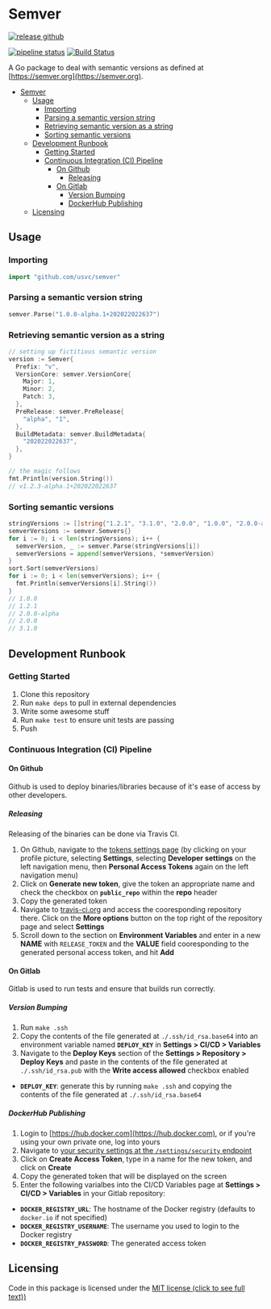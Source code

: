 # Semver

[![release github](https://img.shields.io/github/v/release/usvc/semver?sort=semver)](https://github.com/usvc/semver)

[![pipeline status](https://gitlab.com/usvc/modules/go/semver/badges/master/pipeline.svg)](https://gitlab.com/usvc/modules/go/semver/-/commits/master)
[![Build Status](https://travis-ci.org/usvc/semver.svg?branch=master)](https://travis-ci.org/usvc/semver)

A Go package to deal with semantic versions as defined at [https://semver.org](https://semver.org).

- [Semver](#semver)
  - [Usage](#usage)
    - [Importing](#importing)
    - [Parsing a semantic version string](#parsing-a-semantic-version-string)
    - [Retrieving semantic version as a string](#retrieving-semantic-version-as-a-string)
    - [Sorting semantic versions](#sorting-semantic-versions)
  - [Development Runbook](#development-runbook)
    - [Getting Started](#getting-started)
    - [Continuous Integration (CI) Pipeline](#continuous-integration-ci-pipeline)
      - [On Github](#on-github)
        - [Releasing](#releasing)
      - [On Gitlab](#on-gitlab)
        - [Version Bumping](#version-bumping)
        - [DockerHub Publishing](#dockerhub-publishing)
  - [Licensing](#licensing)

## Usage

### Importing

```go
import "github.com/usvc/semver"
```

### Parsing a semantic version string

```go
semver.Parse("1.0.0-alpha.1+202022022637")
```

### Retrieving semantic version as a string

```go
// setting up fictitious semantic version
version := Semver{
  Prefix: "v",
  VersionCore: semver.VersionCore{
    Major: 1,
    Minor: 2,
    Patch: 3,
  },
  PreRelease: semver.PreRelease{
    "alpha", "1",
  },
  BuildMetadata: semver.BuildMetadata{
    "202022022637",
  },
}

// the magic follows
fmt.Println(version.String())
// v1.2.3-alpha.1+202022022637
```

### Sorting semantic versions

```go
stringVersions := []string{"1.2.1", "3.1.0", "2.0.0", "1.0.0", "2.0.0-alpha"}
semverVersions := semver.Semvers{}
for i := 0; i < len(stringVersions); i++ {
  semverVersion, _ := semver.Parse(stringVersions[i])
  semverVersions = append(semverVersions, *semverVersion)
}
sort.Sort(semverVersions)
for i := 0; i < len(semverVersions); i++ {
  fmt.Println(semverVersions[i].String())
}
// 1.0.0
// 1.2.1
// 2.0.0-alpha
// 2.0.0
// 3.1.0
```

## Development Runbook

### Getting Started

1. Clone this repository
2. Run `make deps` to pull in external dependencies
3. Write some awesome stuff
4. Run `make test` to ensure unit tests are passing
5. Push

### Continuous Integration (CI) Pipeline

#### On Github

Github is used to deploy binaries/libraries because of it's ease of access by other developers.

##### Releasing

Releasing of the binaries can be done via Travis CI.

1. On Github, navigate to the [tokens settings page](https://github.com/settings/tokens) (by clicking on your profile picture, selecting **Settings**, selecting **Developer settings** on the left navigation menu, then **Personal Access Tokens** again on the left navigation menu)
2. Click on **Generate new token**, give the token an appropriate name and check the checkbox on **`public_repo`** within the **repo** header
3. Copy the generated token
4. Navigate to [travis-ci.org](https://travis-ci.org) and access the cooresponding repository there. Click on the **More options** button on the top right of the repository page and select **Settings**
5. Scroll down to the section on **Environment Variables** and enter in a new **NAME** with `RELEASE_TOKEN` and the **VALUE** field cooresponding to the generated personal access token, and hit **Add**

#### On Gitlab

Gitlab is used to run tests and ensure that builds run correctly.

##### Version Bumping

1. Run `make .ssh`
2. Copy the contents of the file generated at `./.ssh/id_rsa.base64` into an environment variable named **`DEPLOY_KEY`** in **Settings > CI/CD > Variables**
3. Navigate to the **Deploy Keys** section of the **Settings > Repository > Deploy Keys** and paste in the contents of the file generated at `./.ssh/id_rsa.pub` with the **Write access allowed** checkbox enabled

- **`DEPLOY_KEY`**: generate this by running `make .ssh` and copying the contents of the file generated at `./.ssh/id_rsa.base64`

##### DockerHub Publishing

1. Login to [https://hub.docker.com](https://hub.docker.com), or if you're using your own private one, log into yours
2. Navigate to [your security settings at the `/settings/security` endpoint](https://hub.docker.com/settings/security)
3. Click on **Create Access Token**, type in a name for the new token, and click on **Create**
4. Copy the generated token that will be displayed on the screen
5. Enter the following varialbes into the CI/CD Variables page at **Settings > CI/CD > Variables** in your Gitlab repository:

- **`DOCKER_REGISTRY_URL`**: The hostname of the Docker registry (defaults to `docker.io` if not specified)
- **`DOCKER_REGISTRY_USERNAME`**: The username you used to login to the Docker registry
- **`DOCKER_REGISTRY_PASSWORD`**: The generated access token

## Licensing

Code in this package is licensed under the [MIT license (click to see full text))](./LICENSE)
